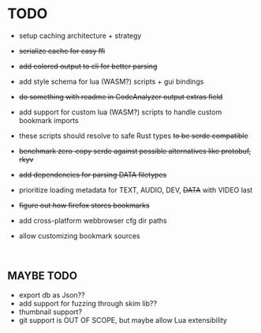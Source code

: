 # TODO

- setup caching architecture + strategy
- ~~serialize cache for easy ffi~~

- ~~add colored output to cli for better parsing~~
- add style schema for lua (WASM?) scripts + gui bindings
- ~~do something with readme in CodeAnalyzer output extras field~~
- add support for custom lua (WASM?) scripts to handle custom bookmark imports
- these scripts should resolve to safe Rust types ~~to be serde compatible~~
- ~~benchmark zero-copy serde against possible alternatives like protobuf, rkyv~~
- ~~add dependencies for parsing DATA filetypes~~
- prioritize loading metadata for TEXT, AUDIO, DEV, ~~DATA~~ with VIDEO last
- ~~figure out how firefox stores bookmarks~~
- add cross-platform webbrowser cfg dir paths
- allow customizing bookmark sources

<br/>

## MAYBE TODO

- export db as Json??
- add support for fuzzing through skim lib??
- thumbnail support?
- git support is OUT OF SCOPE, but maybe allow Lua extensibility
